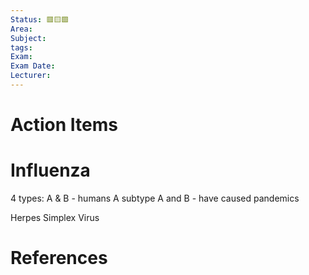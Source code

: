 ```yaml
---
Status: 🟥🟨🟩
Area: 
Subject: 
tags: 
Exam: 
Exam Date: 
Lecturer:
---
```

# Action Items

# Influenza 

4 types:
A & B - humans
A subtype A and B - have caused pandemics 

 Herpes Simplex Virus 

# References

